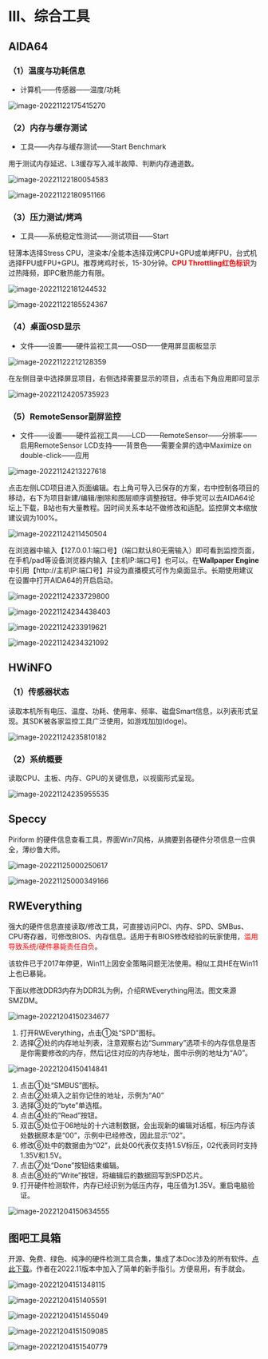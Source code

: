 # Ⅲ、综合工具
## AIDA64

### （1）温度与功耗信息

* 计算机——传感器——温度/功耗

![image-20221122175415270](imgs/image-20221122175415270.png)

### （2）内存与缓存测试

* 工具——内存与缓存测试——Start Benchmark

用于测试内存延迟、L3缓存写入减半故障、判断内存通道数。

![image-20221122180054583](imgs/image-20221122180054583.png)

![image-20221122180951166](imgs/image-20221122180951166.png)

### （3）压力测试/烤鸡

* 工具——系统稳定性测试——测试项目——Start

轻薄本选择Stress CPU，渲染本/全能本选择双烤CPU+GPU或单烤FPU，台式机选择FPU或FPU+GPU。推荐烤鸡时长，15-30分钟。<font color="red">**CPU Throttling红色标识**</font>为过热降频，即PC散热能力有限。

![image-20221122181244532](imgs/image-20221122181244532.png)

![image-20221122185524367](imgs/image-20221122185524367.png)

### （4）桌面OSD显示

* 文件——设置——硬件监视工具——OSD——使用屏显面板显示

![image-20221122212128359](imgs/image-20221122212128359.png)

在左侧目录中选择屏显项目，右侧选择需要显示的项目，点击右下角应用即可显示

![image-20221124205735923](imgs/image-20221124205735923.png)

### （5）RemoteSensor副屏监控

* 文件——设置——硬件监视工具——LCD——RemoteSensor——分辨率——启用RemoteSensor LCD支持——背景色——需要全屏的选中Maximize on double-click——应用

![image-20221124213227618](imgs/image-20221124213227618.png)

点击左侧LCD项目进入页面编辑。右上角可导入已保存的方案，右中控制各项目的移动，右下为项目新建/编辑/删除和图层顺序调整按钮。伸手党可以去AIDA64论坛上下载，B站也有大量教程。因时间关系本站不做修改和适配。监控屏文本缩放建议调为100%。

![image-20221124211450504](imgs/image-20221124211450504.png)

在浏览器中输入【127.0.0.1:端口号】（端口默认80无需输入）即可看到监控页面，在手机/pad等设备浏览器内输入【主机IP:端口号】也可以。在**Wallpaper Engine**中引用【http://主机IP:端口号】并设为直播模式可作为桌面显示。长期使用建议在设置中打开AIDA64的开启启动。

![image-20221124233729800](imgs/image-20221124233729800.png)

![image-20221124234438403](imgs/image-20221124234438403.png)

![image-20221124233919621](imgs/image-20221124233919621.png)

![image-20221124234321092](imgs/image-20221124234321092.png)

## HWiNFO

### （1）传感器状态

读取本机所有电压、温度、功耗、使用率、频率、磁盘Smart信息，以列表形式呈现。其SDK被各家监控工具广泛使用，如游戏加加(doge)。

![image-20221124235810182](imgs/image-20221124235810182.png)

### （2）系统概要

读取CPU、主板、内存、GPU的关键信息，以视窗形式呈现。

![image-20221124235955535](imgs/image-20221124235955535.png)

## Speccy

 Piriform 的硬件信息查看工具，界面Win7风格，从摘要到各硬件分项信息一应俱全，薄纱鲁大师。

![image-20221125000250617](imgs/image-20221125000250617.png)

![image-20221125000349166](imgs/image-20221125000349166.png)

## RWEverything

强大的硬件信息直接读取/修改工具，可直接访问PCI、内存、SPD、SMBus、CPU寄存器，可修改BIOS、内存信息。适用于有BIOS修改经验的玩家使用，<font color="red">滥用导致系统/硬件暴毙责任自负</font>。

该软件已于2017年停更，Win11上因安全策略问题无法使用。相似工具HE在Win11上也已暴毙。

下面以修改DDR3内存为DDR3L为例，介绍RWEverything用法。图文来源SMZDM。

![image-20221204150234677](imgs/image-20221204150234677.png)

1. 打开RWEverything，点击①处“SPD”图标。  
2. 选择②处的内存地址列表，注意观察右边“Summary”选项卡的内存信息是否是你需要修改的内存，然后记住对应的内存地址，图中示例的地址为“A0”。  

![image-20221204150414841](imgs/image-20221204150414841.png)

1. 点击①处“SMBUS”图标。  
2. 点击②处填入之前你记住的地址，示例为“A0”  
3. 选择③处的“byte”单选框。  
4. 点击④处的“Read”按钮。  
5. 双击⑤处位于06地址的十六进制数据，会出现新的编辑对话框，标压内存该处数据原本是“00”，示例中已经修改，因此显示“02”。  
6. 修改⑥处中的数据由为“02”，此处00代表仅支持1.5V标压，02代表同时支持1.35V和1.5V。  
7. 点击⑦处“Done”按钮结束编辑。  
8. 点击⑧处的“Write”按钮，将编辑后的数据回写到SPD芯片。  
9. 打开硬件检测软件，内存已经识别为低压内存，电压值为1.35V。重启电脑验证。

![image-20221204150634555](imgs/image-20221204150634555.png)

## 图吧工具箱

开源、免费、绿色、纯净的硬件检测工具合集，集成了本Doc涉及的所有软件。[点此下载](http://www.tbtool.cn/)。作者在2022.11版本中加入了简单的新手指引。方便易用，有手就会。

![image-20221204151348115](imgs/image-20221204151348115.png)

![image-20221204151405591](imgs/image-20221204151405591.png)

![image-20221204151455049](imgs/image-20221204151455049.png)

![image-20221204151509085](imgs/image-20221204151509085.png)

![image-20221204151540779](imgs/image-20221204151540779.png)
